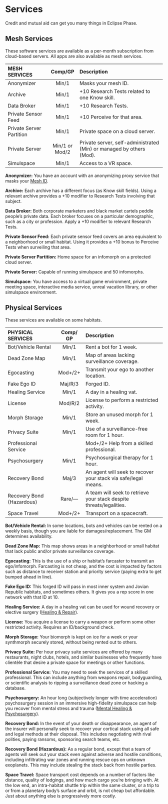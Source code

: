 # Services

Credit and mutual aid can get you many things in Eclipse Phase.

## Mesh Services

These software services are available as a per-month subscription from cloud-based servers. All apps are also available as mesh services.

| MESH SERVICES            |  Comp/<wbr>GP  | Description                                                          |
| :----------------------- | :------------: | :------------------------------------------------------------------- |
| Anonymizer               |     Min/1      | Masks your mesh ID.                                                  |
| Archive                  |     Min/1      | +10 Research Tests related to one Know skill.                        |
| Data Broker              |     Min/1      | +10 Research Tests.                                                  |
| Private Sensor Feed      |     Min/1      | +10 Perceive for that area.                                          |
| Private Server Partition |     Min/1      | Private space on a cloud server.                                     |
| Private Server           | Min/1 or Mod/2 | Private server, self-administrated (Min) or managed by others (Mod). |
| Simulspace               |     Min/1      | Access to a VR space.                                                |

**Anonymizer:** You have an account with an anonymizing proxy service that masks your [Mesh ID](../13/05-authentication-and-encryption.md#mesh-id).

**Archive:** Each archive has a different focus (as Know skill fields). Using a relevant archive provides a +10 modifier to Research Tests involving that subject.

**Data Broker:** Both corporate marketers and black market cartels peddle people’s private data. Each broker focuses on a particular demographic, such as a city or profession. Apply a +10 modifier to relevant Research Tests.

**Private Sensor Feed:** Each private sensor feed covers an area equivalent to a neighborhood or small habitat. Using it provides a +10 bonus to Perceive Tests when surveiling that area.

**Private Server Partition:** Home space for an infomorph on a protected cloud server.

**Private Server:** Capable of running simulspace and 50 infomorphs.

**Simulspace:** You have access to a virtual game environment, private meeting space, interactive media service, unreal vacation library, or other simulspace environment.

## Physical Services

These services are available on some habitats.

| PHYSICAL SERVICES         | Comp/<wbr>GP | Description                                                         |
| :------------------------ | :----------: | :------------------------------------------------------------------ |
| Bot/Vehicle Rental        |    Min/1     | Rent a bot for 1 week.                                              |
| Dead Zone Map             |    Min/1     | Map of areas lacking surveillance coverage.                         |
| Egocasting                |   Mod+/2+    | Transmit your ego to another location.                              |
| Fake Ego ID               |   Maj/R/3    | Forged ID.                                                          |
| Healing Service           |    Min/1     | A day in a healing vat.                                             |
| License                   |   Mod/R/2    | License to perform a restricted activity.                           |
| Morph Storage             |    Min/1     | Store an unused morph for 1 week.                                   |
| Privacy Suite             |    Min/1     | Use of a surveillance-free room for 1 hour.                         |
| Professional Service      |              | Mod+/2+ Help from a skilled professional.                           |
| Psychosurgery             |    Min/1     | Psychosurgical therapy for 1 hour.                                  |
| Recovery Bond             |    Maj/3     | An agent will seek to recover your stack via safe/legal means.      |
| Recovery Bond (Hazardous) |    Rare/—    | A team will seek to retrieve your stack despite threats/legalities. |
| Space Travel              |   Mod+/2+    | Transport on a spacecraft.                                          |

**Bot/Vehicle Rental:** In some locations, bots and vehicles can be rented on a weekly basis, though you are liable for damages/replacement. The GM determines availability.

**Dead Zone Map:** This map shows areas in a neighborhood or small habitat that lack public and/or private surveillance coverage.

**Egocasting:** This is the use of a ship or habitat’s farcaster to transmit an ego/infomorph. Farcasting is not cheap, and the cost is impacted by factors such as distance to receiver station and priority service (paying extra to get bumped ahead in line).

**Fake Ego ID:** This forged ID will pass in most inner system and Jovian Republic habitats, and sometimes others. It gives you a rep score in one network with that ID at 10.

**Healing Service:** A day in a healing vat can be used for wound recovery or elective surgery ([Healing & Repair](../12/17-healing-and-repair.md)).

**License:** You acquire a license to carry a weapon or perform some other restricted activity. Requires an ID/background check.

**Morph Storage:** Your biomorph is kept on ice for a week or your synthmorph securely stored, without being rented out to others.

**Privacy Suite:** Per hour privacy suite services are offered by many restaurants, night clubs, hotels, and similar businesses who frequently have clientèle that desire a private space for meetings or other functions.

**Professional Service:** You may need to seek the services of a skilled professional. This can include anything from weapons repair, bodyguarding, or scientific analysis to ripping a surveillance dead zone or hacking a database.

**Psychosurgery:** An hour long (subjectively longer with time acceleration) psychosurgery session in an immersive high-fidelity simulspace can help you recover from mental stress and trauma ([Mental Healing & Psychosurgery](../12/19-mental-healing-and-psychosurgery.md)).

**Recovery Bond:** In the event of your death or disappearance, an agent of the insurer will personally seek to recover your cortical stack using all safe and legal methods at their disposal. This includes negotiating with rival polities, paying ransoms, sponsoring search teams, etc.

**Recovery Bond (Hazardous):** As a regular bond, except that a team of agents will seek out your stack even against adverse and hostile conditions, including infiltrating war zones and running rescue ops on unknown exoplanets. This may include stealing the stack back from hostile parties.

**Space Travel:** Space transport cost depends on a number of factors like distance, quality of lodgings, and how much cargo you’re bringing with. At the low end, an intra-habitat shuttle trip within the same cluster, or a trip to or from a planetary body’s surface and orbit, is not cheap but affordable. Just about anything else is progressively more costly.
